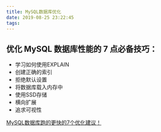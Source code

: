 ```yaml
---
title: MySQL数据库优化
date: 2019-08-25 23:22:45
tags:
---
```


## 优化 MySQL 数据库性能的 7 点必备技巧：

* 学习如何使用EXPLAIN
* 创建正确的索引
* 拒绝默认设置
* 将数据库载入内存中
* 使用SSD存储
* 横向扩展
* 追求可视性

[MySQL数据库跑的更快的7个优化建议！](https://www.cnblogs.com/yhaing/p/8616954.html)